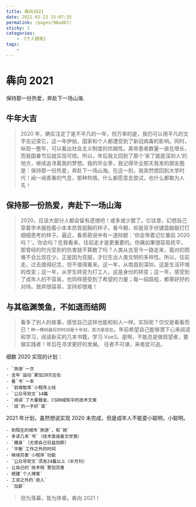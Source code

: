 ```yaml
---
title: 犇向2021
date: 2021-02-23 15:07:15
permalink: /pages/98ad67/
sticky: 1
categories:
    - 《个人随笔》
tags:
    -
---
```


# 犇向 2021

<p align="center">
 
</p>

保持那一份热爱，奔赴下一场山海.

<!-- more -->

## 牛年大吉

> 2020 年，确实注定了是不平凡的一年，但万幸的是，我仍可以用平凡的文字去记录它。这一年伊始，国家和个人都遭受到了新冠病毒的影响。同时，纵观一整年，可以看出社会主义制度的优越性。美帝患者数量一直在增长，而我国春节后就实现可控。所以，年后我又回到了那个‘来了就是深圳人’的地方，继续追寻着我的梦想。我的毕业季，我记得毕业那天我发的朋友圈是：保持那一份热爱，奔赴下一场山海。在这一刻，我突然想回到大学时代！闻一闻青春的气息，那种热情，什么都愿意去尝试，也什么都敢为人先！

## 保持那一份热爱，奔赴下一场山海

> 2020，应该大部分人都会留有遗憾吧！或多或少罢了。忆往昔，幻想自己穿着学术服抱着小本本昂首挺胸的样子。看今朝，却是双手伏键盘敲敲打打细细思考的样子。最近，看奇葩说中有一道辩题：’你会带着记忆重启 2020 吗？‘。你会吗？在我看来，往前走才是更重要的。伤痛如果很容易抚平，那曾经的时光受到的伤害就不算数了吗？人类从古至今一路走来，面对的困难不会比现在少。正是因为克服，才衍生出人类文明的多样性。所以，往前走。过去值得纪念，但不值得重来。这一年，从南昌到深圳，这是生活环境的改变；这一年，从学生转变为打工人，这是身份的转变；这一年，感受到了成年人的不容易，也同样感受到了希望的力量；每一段路程，都需好好的对待。放弃很容易，坚持却很难！

## 与其临渊羡鱼，不如退而结网

> 看多了别人的故事，感觉自己这样也能和别人一样。实际呢？仅仅是看看而已！`种一棵树最好的时间是十年前，其次是现在`。年前希望自己能够潜下心来阅读和学习，阅读新买的几本书籍，学习 Vue3。是啊，不能总是做观望者，要做实践者！年后在寻求更好的发展。
> 往者不可谏，来者犹可追。

细数 2020 实现的计划：

    - `旅游`一次
    - 全年`运动`累加20次左右
    - 看`书`一本
    - `前端智库`小程序上线
    - `公众号软文`14篇
    - `阅读`了大量掘金、CSDN或知乎的技术文章
    - `烧`的一手好`菜`

2021 年计划，虽然想说实现 2020 未完成，但是成年人不能耍小聪明，小聪明。

    - 到陌生的城市`旅游`，和`她`
    - 多读几本`书`（技术类或者文学类）
    - `健身`（尤感自己日益加胖）
    - `平衡`工作之外的时间
    - 继续完善`小程序`功能
    - `公众号软文`须发24篇以上（半月刊）
    - 让自己的`技术栈`更加完善
    - 搭建`个人博客`
    - 工资之外的`收入`
    - `加薪`

> 但为落幕，皆为序章。犇向 2021！
